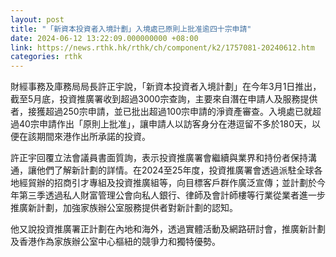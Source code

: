 ```yaml
---
layout: post
title: "「新資本投資者入境計劃」入境處已原則上批准逾四十宗申請"
date: 2024-06-12 13:22:09.000000000 +08:00
link: https://news.rthk.hk/rthk/ch/component/k2/1757081-20240612.htm
categories: rthk
---
```


財經事務及庫務局局長許正宇說，「新資本投資者入境計劃」在今年3月1日推出，截至5月底，投資推廣署收到超過3000宗查詢，主要來自潛在申請人及服務提供者，接獲超過250宗申請，並已批出超過100宗申請的淨資產審查。入境處已就超過40宗申請作出「原則上批准」，讓申請人以訪客身分在港逗留不多於180天，以便在該期間來港作出所承諾的投資。

許正宇回覆立法會議員書面質詢，表示投資推廣署會繼續與業界和持份者保持溝通，讓他們了解新計劃的詳情。在2024至25年度，投資推廣署會透過派駐全球各地經貿辦的招商引才專組及投資推廣組等，向目標客戶群作廣泛宣傳；並計劃於今年第三季透過私人財富管理公會向私人銀行、律師及會計師樓等行業從業者進一步推廣新計劃，加強家族辦公室服務提供者對新計劃的認知。

他又說投資推廣署正計劃在內地和海外，透過實體活動及網路研討會，推廣新計劃及香港作為家族辦公室中心樞紐的競爭力和獨特優勢。
